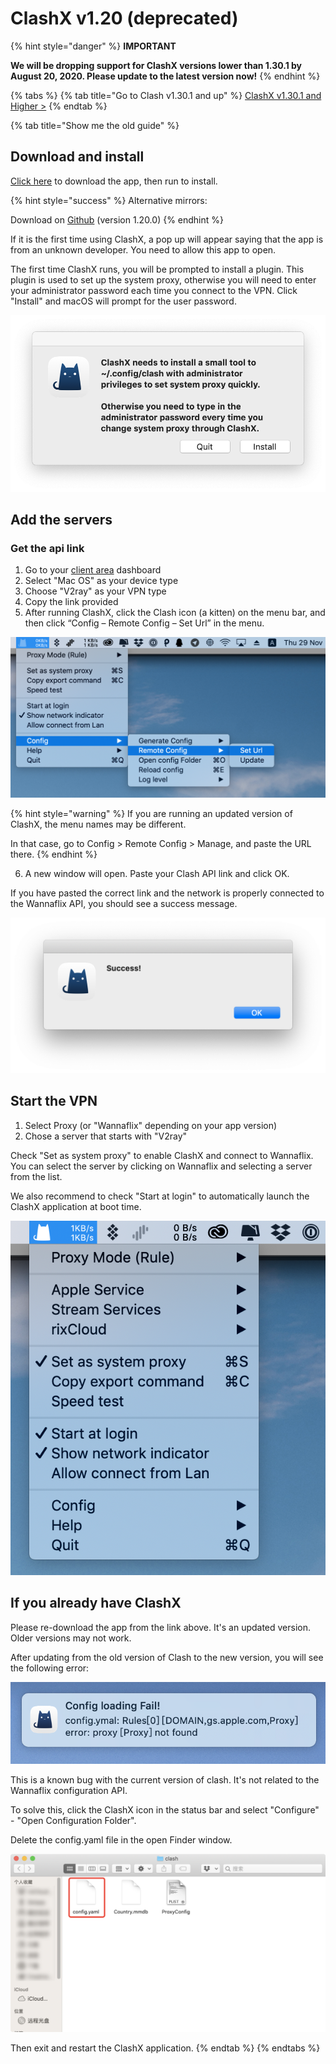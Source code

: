# ClashX v1.20 \(deprecated\)

{% hint style="danger" %}
**IMPORTANT**

**We will be dropping support for ClashX versions lower than 1.30.1 by August 20, 2020. Please update to the latest version now!**
{% endhint %}

{% tabs %}
{% tab title="Go to Clash v1.30.1 and up" %}
[ClashX v1.30.1 and Higher &gt;](../../mac-os/v2ray-shadowsocks/clashx-v1.30.1-and-higher.md)
{% endtab %}

{% tab title="Show me the old guide" %}
## Download and install

[Click here](https://wannaflix.com/dl.php?type=d&id=18) to download the app, then run to install.

{% hint style="success" %}
Alternative mirrors:

Download on [Github](https://github.com/yichengchen/clashX/releases/download/1.20.0/ClashX.dmg) \(version 1.20.0\)
{% endhint %}

If it is the first time using ClashX, a pop up will appear saying that the app is from an unknown developer. You  need to allow this app to open.

The first time ClashX runs, you will be prompted to install a plugin. This plugin is used to set up the system proxy, otherwise you will need to enter your administrator password each time you connect to the VPN. Click "Install" and macOS will prompt for the user password.

![](../../.gitbook/assets/27ea88123713c4a37330dadc0a60d44f%20%281%29.png)

## Add the servers

### Get the api link

1. Go to your [client area](https://wannaflix.com/clientarea.php) dashboard
2. Select "Mac OS" as your device type
3. Choose "V2ray" as your VPN type
4. Copy the link provided
5. After running ClashX, click the Clash icon \(a kitten\) on the menu bar, and then click “Config – Remote Config – Set Url” in the menu.

![](../../.gitbook/assets/41d698ed0cee3d62af6d1fc6d94a81fa.png)

{% hint style="warning" %}
If you are running an updated version of ClashX, the menu names may be different. 

In that case, go to Config &gt; Remote Config &gt; Manage, and paste the URL there.
{% endhint %}

6. A new window will open. Paste your Clash API link and click OK.

If you have pasted the correct link and the network is properly connected to the Wannaflix API, you should see a success message.

![](../../.gitbook/assets/5d5c4570d5f092b49ab5137e92550bdc.png)

## Start the VPN

1. Select Proxy \(or "Wannaflix" depending on your app version\)
2. Chose a server that starts with "V2ray"

Check "Set as system proxy" to enable ClashX and connect to Wannaflix. You can select the server by clicking on Wannaflix and selecting a server from the list. 

We also recommend to check "Start at login" to automatically launch the ClashX application at boot time.

![](../../.gitbook/assets/7eba10589f970b06c993d3aa6275200a.png)

## If you already have ClashX

Please re-download the app from the link above. It's an updated version. Older versions may not work.

After updating from the old version of Clash to the new version, you will see the following error:

![](../../.gitbook/assets/378125d64dc2b271c9b1cafc42fdd634.png)

This is a known bug with the current version of clash. It's not related to the Wannaflix configuration API. 

To solve this, click the ClashX icon in the status bar and select "Configure" - "Open Configuration Folder".

Delete the config.yaml file in the open Finder window.

![](../../.gitbook/assets/f2156562aac93e23b2730837ecbbc05c.png)

Then exit and restart the ClashX application.
{% endtab %}
{% endtabs %}

## 

